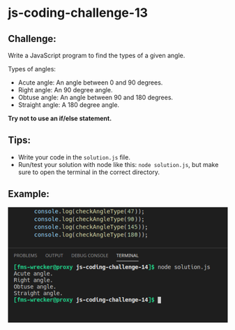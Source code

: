 # js-coding-challenge-13

## Challenge:
Write a JavaScript program to find the types of a given angle.

Types of angles:
- Acute angle: An angle between 0 and 90 degrees.
- Right angle: An 90 degree angle.
- Obtuse angle: An angle between 90 and 180 degrees.
- Straight angle: A 180 degree angle.

**Try not to use an if/else statement.**
## Tips:
- Write your code in the ```solution.js``` file.
- Run/test your solution with node like this: ```node solution.js```, but make sure to open the terminal in the correct directory.

## Example:
![Example](example.png)